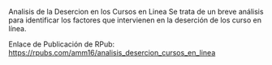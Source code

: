 Analisis de la Desercion en los Cursos en Linea
Se trata de un breve análisis para identificar los factores que intervienen en la deserción de los curso en línea.

Enlace de Publicación de RPub:
https://rpubs.com/amm16/analisis_desercion_cursos_en_linea
